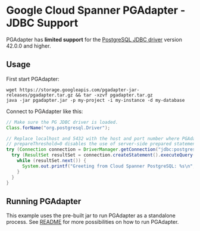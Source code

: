 # Google Cloud Spanner PGAdapter - JDBC Support

PGAdapter has __limited support__ for the [PostgreSQL JDBC driver](https://github.com/pgjdbc/pgjdbc)
version 42.0.0 and higher.

## Usage

First start PGAdapter:

```shell
wget https://storage.googleapis.com/pgadapter-jar-releases/pgadapter.tar.gz && tar -xzvf pgadapter.tar.gz
java -jar pgadapter.jar -p my-project -i my-instance -d my-database
```

Connect to PGAdapter like this:

```java
// Make sure the PG JDBC driver is loaded.
Class.forName("org.postgresql.Driver");

// Replace localhost and 5432 with the host and port number where PGAdapter is running.
// prepareThreshold=0 disables the use of server-side prepared statements in JDBC.
try (Connection connection = DriverManager.getConnection("jdbc:postgresql://localhost:5432/?prepareThreshold=0")) {
  try (ResultSet resultSet = connection.createStatement().executeQuery("select 'Hello world!' as hello")) {
    while (resultSet.next()) {
      System.out.printf("Greeting from Cloud Spanner PostgreSQL: %s\n", resultSet.getString(1));
    }
  }
}
```

## Running PGAdapter

This example uses the pre-built jar to run PGAdapter as a standalone process.
See [README](../README.md) for more possibilities on how to run PGAdapter.
